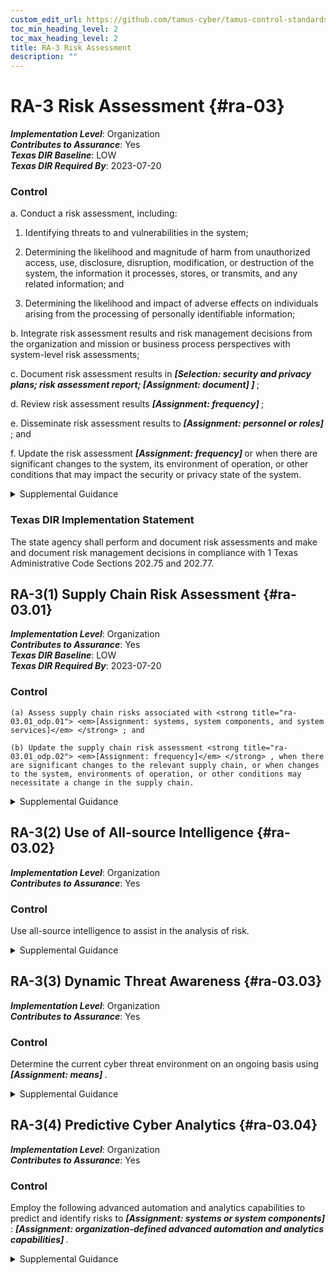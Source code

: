```yaml
---
custom_edit_url: https://github.com/tamus-cyber/tamus-control-standards/tree/main/content/tamus.edu/TAMUS_profile.xml
toc_min_heading_level: 2
toc_max_heading_level: 2
title: RA-3 Risk Assessment
description: ""
---
```


# RA-3 Risk Assessment {#ra-03}

_**Implementation Level**_: Organization\
_**Contributes to Assurance**_: Yes\
_**Texas DIR Baseline**_: LOW\
_**Texas DIR Required By**_: 2023-07-20

### Control



a. Conduct a risk assessment, including:

1. Identifying threats to and vulnerabilities in the system;

2. Determining the likelihood and magnitude of harm from unauthorized access, use, disclosure, disruption, modification, or destruction of the system, the information it processes, stores, or transmits, and any related information; and

3. Determining the likelihood and impact of adverse effects on individuals arising from the processing of personally identifiable information;

b. Integrate risk assessment results and risk management decisions from the organization and mission or business process perspectives with system-level risk assessments;

c. Document risk assessment results in <strong title="ra-03_odp.01"> <em>[Selection: security and privacy plans; risk assessment report; <strong title="ra-03_odp.02"> <em>[Assignment: document]</em> </strong>]</em> </strong>;

d. Review risk assessment results <strong title="ra-03_odp.03"> <em>[Assignment: frequency]</em> </strong>;

e. Disseminate risk assessment results to <strong title="ra-03_odp.04"> <em>[Assignment: personnel or roles]</em> </strong> ; and

f. Update the risk assessment <strong title="ra-03_odp.05"> <em>[Assignment: frequency]</em> </strong> or when there are significant changes to the system, its environment of operation, or other conditions that may impact the security or privacy state of the system.


<details><summary>Supplemental Guidance</summary>Risk assessments consider threats, vulnerabilities, likelihood, and impact to organizational operations and assets, individuals, other organizations, and the Nation. Risk assessments also consider risk from external parties, including contractors who operate systems on behalf of the organization, individuals who access organizational systems, service providers, and outsourcing entities.<br/><br/>Organizations can conduct risk assessments at all three levels in the risk management hierarchy (i.e., organization level, mission/business process level, or information system level) and at any stage in the system development life cycle. Risk assessments can also be conducted at various steps in the Risk Management Framework, including preparation, categorization, control selection, control implementation, control assessment, authorization, and control monitoring. Risk assessment is an ongoing activity carried out throughout the system development life cycle.<br/><br/>Risk assessments can also address information related to the system, including system design, the intended use of the system, testing results, and supply chain-related information or artifacts. Risk assessments can play an important role in control selection processes, particularly during the application of tailoring guidance and in the earliest phases of capability determination.</details>

### Texas DIR Implementation Statement

The state agency shall perform and document risk assessments and make and document risk management decisions in compliance with 1 Texas Administrative Code Sections 202.75 and 202.77.



## RA-3(1) Supply Chain Risk Assessment {#ra-03.01}

_**Implementation Level**_: Organization\
_**Contributes to Assurance**_: Yes\
_**Texas DIR Baseline**_: LOW\
_**Texas DIR Required By**_: 2023-07-20

### Control



    (a) Assess supply chain risks associated with <strong title="ra-03.01_odp.01"> <em>[Assignment: systems, system components, and system services]</em> </strong> ; and

    (b) Update the supply chain risk assessment <strong title="ra-03.01_odp.02"> <em>[Assignment: frequency]</em> </strong> , when there are significant changes to the relevant supply chain, or when changes to the system, environments of operation, or other conditions may necessitate a change in the supply chain.


<details><summary>Supplemental Guidance</summary>Supply chain-related events include disruption, use of defective components, insertion of counterfeits, theft, malicious development practices, improper delivery practices, and insertion of malicious code. These events can have a significant impact on the confidentiality, integrity, or availability of a system and its information and, therefore, can also adversely impact organizational operations (including mission, functions, image, or reputation), organizational assets, individuals, other organizations, and the Nation. The supply chain-related events may be unintentional or malicious and can occur at any point during the system life cycle. An analysis of supply chain risk can help an organization identify systems or components for which additional supply chain risk mitigations are required.</details>


## RA-3(2) Use of All-source Intelligence {#ra-03.02}

_**Implementation Level**_: Organization\
_**Contributes to Assurance**_: Yes

### Control

Use all-source intelligence to assist in the analysis of risk.


<details><summary>Supplemental Guidance</summary>Organizations employ all-source intelligence to inform engineering, acquisition, and risk management decisions. All-source intelligence consists of information derived from all available sources, including publicly available or open-source information, measurement and signature intelligence, human intelligence, signals intelligence, and imagery intelligence. All-source intelligence is used to analyze the risk of vulnerabilities (both intentional and unintentional) from development, manufacturing, and delivery processes, people, and the environment. The risk analysis may be performed on suppliers at multiple tiers in the supply chain sufficient to manage risks. Organizations may develop agreements to share all-source intelligence information or resulting decisions with other organizations, as appropriate.</details>


## RA-3(3) Dynamic Threat Awareness {#ra-03.03}

_**Implementation Level**_: Organization\
_**Contributes to Assurance**_: Yes

### Control

Determine the current cyber threat environment on an ongoing basis using <strong title="ra-03.03_odp"> <em>[Assignment: means]</em> </strong>.


<details><summary>Supplemental Guidance</summary>The threat awareness information that is gathered feeds into the organization’s information security operations to ensure that procedures are updated in response to the changing threat environment. For example, at higher threat levels, organizations may change the privilege or authentication thresholds required to perform certain operations.</details>


## RA-3(4) Predictive Cyber Analytics {#ra-03.04}

_**Implementation Level**_: Organization\
_**Contributes to Assurance**_: Yes

### Control

Employ the following advanced automation and analytics capabilities to predict and identify risks to <strong title="ra-03.04_odp.02"> <em>[Assignment: systems or system components]</em> </strong>: <strong title="ra-3.4_prm_2"> <em>[Assignment: organization-defined advanced automation and analytics capabilities]</em> </strong>.


<details><summary>Supplemental Guidance</summary>A properly resourced Security Operations Center (SOC) or Computer Incident Response Team (CIRT) may be overwhelmed by the volume of information generated by the proliferation of security tools and appliances unless it employs advanced automation and analytics to analyze the data. Advanced automation and analytics capabilities are typically supported by artificial intelligence concepts, including machine learning. Examples include Automated Threat Discovery and Response (which includes broad-based collection, context-based analysis, and adaptive response capabilities), automated workflow operations, and machine assisted decision tools. Note, however, that sophisticated adversaries may be able to extract information related to analytic parameters and retrain the machine learning to classify malicious activity as benign. Accordingly, machine learning is augmented by human monitoring to ensure that sophisticated adversaries are not able to conceal their activities.</details>
